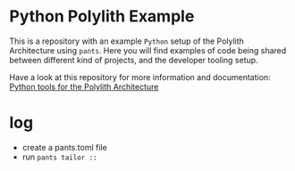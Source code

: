 # Python Polylith Example

This is a repository with an example `Python` setup of the Polylith Architecture using `pants`.
Here you will find examples of code being shared between different kind of projects, and the developer tooling setup.


Have a look at this repository for more information and documentation:
[Python tools for the Polylith Architecture](https://github.com/DavidVujic/python-polylith)



# log
* create a pants.toml file
* run `pants tailor ::`
